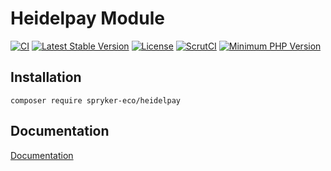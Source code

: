 # Heidelpay Module

[![CI](https://github.com/spryker-eco/heidelpay/workflows/CI/badge.svg?branch=master)](https://github.com/spryker-eco/heidelpay/actions?query=workflow%3ACI+branch%3Amaster)
[![Latest Stable Version](https://poser.pugx.org/spryker-eco/heidelpay/v/stable.svg)](https://packagist.org/packages/spryker-eco/heidelpay)
[![License](https://img.shields.io/github/license/spryker-eco/heidelpay.svg?b=master)](https://github.com/spryker-eco/heidelpay)
[![ScrutCI](https://scrutinizer-ci.com/g/spryker-eco/heidelpay/badges/build.png?b=master)](https://scrutinizer-ci.com/g/spryker-eco/heidelpay/build-status/master)
[![Minimum PHP Version](https://img.shields.io/badge/php-%3E%3D%207.3-8892BF.svg)](https://php.net/)

## Installation

```
composer require spryker-eco/heidelpay
```

## Documentation

[Documentation](https://documentation.spryker.com/industry_partners/payment/heidelpay/heidelpay.htm)
